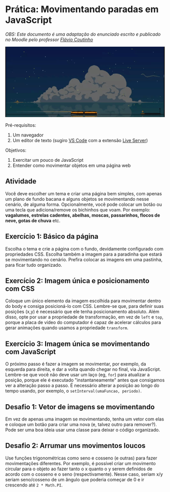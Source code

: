 # Prática: Movimentando paradas em JavaScript

_OBS: Este documento é uma adaptação do enunciado escrito e publicado no Moodle pelo professor [Flávio Coutinho](https://github.com/fegemo)_

![Vários vagalumes voando da esquerda para a direita em uma paisagem de céu noturno.](images/Vagalumes%20de%20Chihiro.gif)

Pré-requisitos:

1. Um navegador
2. Um editor de texto (sugiro [VS Code](https://code.visualstudio.com/) com a extensão [Live Server](https://marketplace.visualstudio.com/items?itemName=ritwickdey.LiveServer))

Objetivos:

1. Exercitar um pouco de JavaScript
2. Entender como movimentar objetos em uma página web

## Atividade

Você deve escolher um tema e criar uma página bem simples, com apenas um plano de fundo bacana e alguns objetos se movimentando nesse cenário, de alguma forma. Opcionalmente, você pode colocar um botão ou uma tecla que adiciona/remove os bichinhos que voam. Por exemplo: **vagalumes, estrelas cadentes, abelhas, moscas, passarinhos, flocos de neve, gotas de chuva** etc.

## Exercício 1: Básico da página

Escolha o tema e crie a página com o fundo, devidamente configurado com propriedades CSS. Escolha também a imagem para a paradinha que estará se movimentando no cenário. Prefira colocar as imagens em uma pastinha, para ficar tudo organizado.

## Exercício 2: Imagem única e posicionamento com CSS

Coloque um único elemento da imagem escolhida para movimentar dentro do body e consiga posicioná-lo com CSS. Lembre-se que, para definir suas posições (x,y) é necessário que ele tenha posicionamento absoluto. Além disso, opte por usar a propriedade de transformação, em vez de `left` e `top`, porque a placa de vídeo do computador é capaz de acelerar cálculos para gerar animações quando usamos a propriedade `transform`.

## Exercício 3: Imagem única se movimentando com JavaScript

O próximo passo é fazer a imagem se movimentar, por exemplo, da esquerda para direita, e dar a volta quando chegar no final, via JavaScript. Lembre-se que você não deve usar um laço (eg, `for`) para atualizar a posição, porque ele é executado "instantaneamente" antes que consigamos ver a alteração passo a passo. É necessário alterar a posição ao longo do tempo usando, por exemplo, o `setInterval(umaFuncao, periodo)`.

## Desafio 1: Vetor de imagens se movimentando

Em vez de apenas uma imagem se movimentando, tenha um vetor com elas e coloque um botão para criar uma nova (e, talvez outro para remover?). Pode ser uma boa ideia usar uma classe para deixar o código organizado.

## Desafio 2: Arrumar uns movimentos loucos

Use funções trigonométricas como seno e cosseno (e outras) para fazer movimentações diferentes. Por exemplo, é possível criar um movimento circular para o objeto ao fazer tanto o x quanto o y serem definidos de acordo com o cosseno e o seno (respectivamente). Nesse caso, seriam x/y seriam seno/cosseno de um ângulo que poderia começar de 0 e ir crescendo até `2 * Math.PI`.
